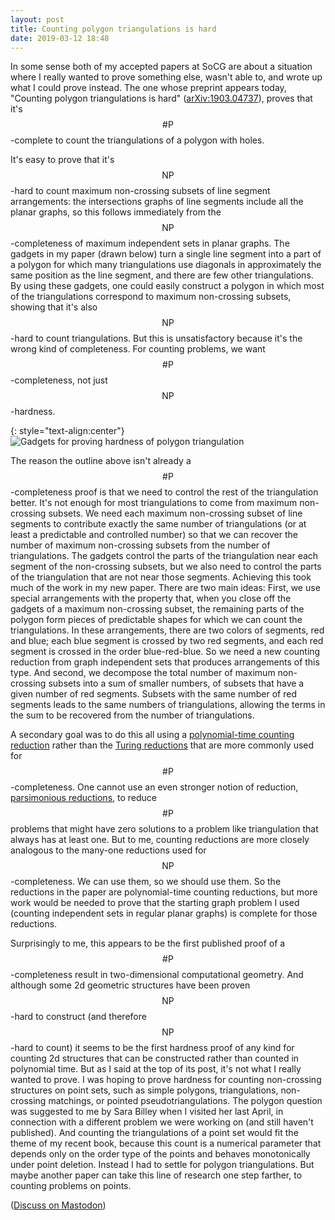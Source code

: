 ```yaml
---
layout: post
title: Counting polygon triangulations is hard
date: 2019-03-12 18:48
---
```

In some sense both of my accepted papers at SoCG are about a situation where I really wanted to prove something else, wasn't able to, and wrote up what I could prove instead. The one whose preprint appears today, "Counting polygon triangulations is hard" ([arXiv:1903.04737](http://arxiv.org/abs/1903.04737)), proves that it's $$\#\mathsf{P}$$-complete to count the triangulations of a polygon with holes.

It's easy to prove that it's $$\mathsf{NP}$$-hard to count maximum non-crossing subsets of line segment arrangements: the intersections graphs of line segments include all the planar graphs, so this follows immediately from the $$\mathsf{NP}$$-completeness of maximum independent sets in planar graphs. The gadgets in my paper (drawn below) turn a single line segment into a part of a polygon for which many triangulations use diagonals in approximately the same position as the line segment, and there are few other triangulations. By using these gadgets, one could easily construct a polygon in which most of the triangulations correspond to maximum non-crossing subsets, showing that it's also $$\mathsf{NP}$$-hard to count triangulations. But this is unsatisfactory because it's the wrong kind of completeness. For counting problems, we want $$\#\mathsf{P}$$-completeness, not just $$\mathsf{NP}$$-hardness.

{: style="text-align:center"}
![Gadgets for proving hardness of polygon triangulation]({{site.baseurl}}/assets/2019/tricount-gadgets.svg)

The reason the outline above isn't already a $$\#\mathsf{P}$$-completeness proof is that we need to control the rest of the triangulation better. It's not enough for most triangulations to come from maximum non-crossing subsets. We need each maximum non-crossing subset of line segments to contribute exactly the same number of triangulations (or at least a predictable and controlled number) so that we can recover the number of maximum non-crossing subsets from the number of triangulations. The gadgets control the parts of the triangulation near each segment of the non-crossing subsets, but we also need to control the parts of the triangulation that are not near those segments. Achieving this took much of the work in my new paper. There are two main ideas: First, we use special arrangements with the property that, when you close off the gadgets of a maximum non-crossing subset, the remaining parts of the polygon form pieces of predictable shapes for which we can count the triangulations. In these arrangements, there are two colors of segments, red and blue; each blue segment is crossed by two red segments, and each red segment is crossed in the order blue-red-blue. So we need a new counting reduction from graph independent sets that produces arrangements of this type. And second, we decompose the total number of maximum non-crossing subsets into a sum of smaller numbers, of subsets that have a given number of red segments. Subsets with the same number of red segments leads to the same numbers of triangulations, allowing the terms in the sum to be recovered from the number of triangulations.

A secondary goal was to do this all using a [polynomial-time counting reduction](https://en.wikipedia.org/wiki/Polynomial-time_counting_reduction) rather than the [Turing reductions](https://en.wikipedia.org/wiki/Turing_reduction) that are more commonly used for $$\#\mathsf{P}$$-completeness. One cannot use an even stronger notion of reduction, [parsimonious reductions](https://en.wikipedia.org/wiki/Parsimonious_reduction), to reduce $$\#\mathsf{P}$$ problems that might have zero solutions to a problem like triangulation that always has at least one. But to me, counting reductions are more closely analogous to the many-one reductions used for $$\mathsf{NP}$$-completeness. We can use them, so we should use them. So the reductions in the paper are polynomial-time counting reductions, but more work would be needed to prove that the starting graph problem I used (counting independent sets in regular planar graphs) is complete for those reductions.

Surprisingly to me, this appears to be the first published proof of a $$\#\mathsf{P}$$-completeness result in two-dimensional computational geometry. And although some 2d geometric structures have been proven $$\mathsf{NP}$$-hard to construct (and therefore $$\mathsf{NP}$$-hard to count) it seems to be the first hardness proof of any kind for counting 2d structures that can be constructed rather than counted in polynomial time. But as I said at the top of its post, it's not what I really wanted to prove. I was hoping to prove hardness for counting non-crossing structures on point sets, such as simple polygons, triangulations, non-crossing matchings, or pointed pseudotriangulations. The polygon question was suggested to me by Sara Billey when I visited her last April, in connection with a different problem we were working on (and still haven't published). And counting the triangulations of a point set would fit the theme of my recent book, because this count is a numerical parameter that depends only on the order type of the points and behaves monotonically under point deletion. Instead I had to settle for polygon triangulations. But maybe another paper can take this line of research one step farther, to counting problems on points.

([Discuss on Mastodon](https://mathstodon.xyz/@11011110/101741985429465998))